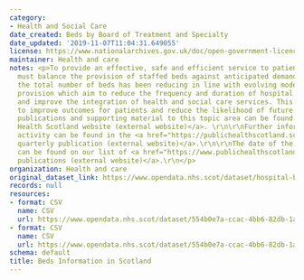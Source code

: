 ```yaml
---
category:
- Health and Social Care
date_created: Beds by Board of Treatment and Specialty
date_updated: '2019-11-07T11:04:31.649055'
license: https://www.nationalarchives.gov.uk/doc/open-government-licence/version/3/
maintainer: Health and care
notes: <p>To provide an effective, safe and efficient service to patients, hospitals
  must balance the provision of staffed beds against anticipated demand. Historically,
  the total number of beds has been reducing in line with evolving models of healthcare
  provision which aim to reduce the frequency and duration of hospital admissions
  and improve the integration of health and social care services. This strategy aims
  to improve outcomes for patients and reduce the likelihood of future hospital admissions.\r\n\r\nAll
  publications and supporting material to this topic area can be found on the <a href="https://beta.isdscotland.org/topics/hospital-care/">Public
  Health Scotland website (external website)</a>. \r\n\r\nFurther information on hospital
  activity can be found in the <a href="https://publichealthscotland.scot/publications/acute-hospital-activity-and-nhs-beds-information-quarterly/">recent
  quarterly publication (external website)</a>.\r\n\r\nThe date of the next release
  can be found on our list of <a href="https://www.publichealthscotland.scot/publications/forthcoming-publications/">forthcoming
  publications (external website)</a>.\r\n</p>
organization: Health and care
original_dataset_link: https://www.opendata.nhs.scot/dataset/hospital-beds-information
records: null
resources:
- format: CSV
  name: CSV
  url: https://www.opendata.nhs.scot/dataset/554b0e7a-ccac-4bb6-82db-1a8b306fcb36/resource/f272bb7d-5320-4491-84c1-614a2c064007/download/beds_by_nhs_board_of_treatment_and_specialty.csv
- format: CSV
  name: CSV
  url: https://www.opendata.nhs.scot/dataset/554b0e7a-ccac-4bb6-82db-1a8b306fcb36/resource/25bdc37b-4a77-4ff8-9b3a-edaba6e1c613/download/notes.csv
schema: default
title: Beds Information in Scotland
---
```

